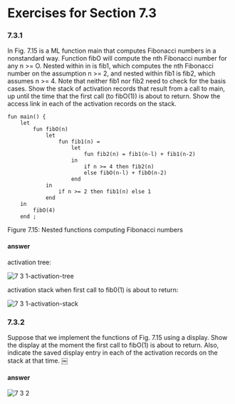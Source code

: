 # Exercises for Section 7.3

### 7.3.1

In Fig. 7.15 is a ML function main that computes Fibonacci numbers in a nonstandard way. Function fibO will compute the nth Fibonacci number for any n >= O. Nested within in is fib1, which computes the nth Fibonacci number on the assumption n >= 2, and nested within fib1 is fib2, which assumes n >= 4. Note that neither fib1 nor fib2 need to check for the basis cases. Show the stack of activation records that result from a call to main, up until the time that the first call (to fibO(1)) is about to return. Show the access link in each of the activation records on the stack.


    fun main() {
        let
            fun fibO(n) 
                let
                    fun fib1(n) =   
                        let
                            fun fib2(n) = fib1(n-l) + fib1(n-2)  
                        in
                            if n >= 4 then fib2(n)
                            else fibO(n-l) + fibO(n-2)  
                        end
                in
                    if n >= 2 then fib1(n) else 1
                end  
        in
            fibO(4)  
        end ;
        
Figure 7.15: Nested functions computing Fibonacci numbers

#### answer

activation tree:

![7 3 1-activation-tree](https://f.cloud.github.com/assets/340282/1274670/bccd7442-2dc0-11e3-9f3f-7c8122b10240.gif)

activation stack when first call to fib0(1) is about to return:

![7 3 1-activation-stack](https://f.cloud.github.com/assets/340282/1274682/718986ea-2dc2-11e3-8e80-a450f8cb17d3.gif)

### 7.3.2

Suppose that we implement the functions of Fig. 7.15 using a display. Show the display at the moment the first call to fibO(1) is about to return. Also, indicate the saved display entry in each of the activation records on the stack at that time.
￼
#### answer

![7 3 2](https://f.cloud.github.com/assets/340282/1274690/d564dbc8-2dc3-11e3-828e-4740db58898d.gif)

